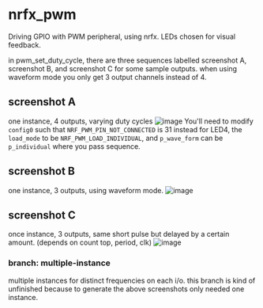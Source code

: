 # nrfx_pwm

Driving GPIO with PWM peripheral, using nrfx.
LEDs chosen for visual feedback.

in pwm_set_duty_cycle, there are three sequences labelled screenshot A, screenshot B, and screenshot C for some sample outputs.
when using waveform mode you only get 3 output channels instead of 4.

## screenshot A
one instance, 4 outputs, varying duty cycles
![image](https://github.com/droidecahedron/nrfx_pwm/assets/63935881/fae9f85b-38fb-4c3f-90cf-1ec1746f04f2)
You'll need to modify `config0` such that `NRF_PWM_PIN_NOT_CONNECTED` is 31 instead for LED4, the `load_mode` to be `NRF_PWM_LOAD_INDIVIDUAL`, and `p_wave_form` can be `p_individual` where you pass sequence.

## screenshot B
one instance, 3 outputs, using waveform mode.
![image](https://github.com/droidecahedron/nrfx_pwm/assets/63935881/7df6ae4f-cbe1-45a2-a41e-7b9e5412b2cf)


## screenshot C
once instance, 3 outputs, same short pulse but delayed by a certain amount. (depends on count top, period, clk)
![image](https://github.com/droidecahedron/nrfx_pwm/assets/63935881/12fb30f4-b159-4d97-a498-86d6ad50e4b8)


### branch: multiple-instance
multiple instances for distinct frequencies on each i/o. this branch is kind of unfinished because to generate the above screenshots only needed one instance.

